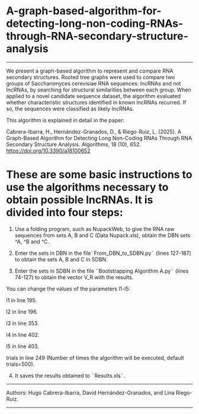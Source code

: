 # A-graph-based-algorithm-for-detecting-long-non-coding-RNAs-through-RNA-secondary-structure-analysis
______________________________________________________________________________

We present a graph-based algorithm to represent and  compare RNA secondary structures. Rooted tree graphs were used to compare two groups of Saccharomyces cerevisiae RNA sequences: lncRNAs and not lncRNAs, by searching for structural similarities between each group. When applied to a novel candidate sequence dataset, the algorithm evaluated whether characteristic structures identified in known lncRNAs recurred. If so, the sequences were classified as likely lncRNAs.

This algorithm is explained in detail in the paper:

Cabrera-Ibarra, H., Hernández-Granados, D., & Riego-Ruiz, L. (2025). A Graph-Based Algorithm for Detecting Long Non-Coding RNAs Through RNA Secondary Structure Analysis. Algorithms, 18 (10), 652. https://doi.org/10.3390/a18100652

# These are some basic instructions to use the algorithms necessary to obtain possible lncRNAs. It is divided into four steps:

1. Use a folding program, such as NupackWeb, to give the RNA raw sequences from sets A, B and C (Data Nupack.xls), obtain the DBN sets ^A, ^B and ^C.

2. Enter the sets in DBN in the file¨From_DBN_to_SDBN.py¨ (lines 127-187) to obtain the sets A, B and C in SDBN.

3. Enter the sets in SDBN in the file ¨Bootstrapping Algorithm A.py¨ (lines 74-127) to obtain the vector V_R with the results.

You can change the values of the parameters l1-l5:

l1          in line 195.
 
l2          in line 196.

l3          in line 353.

l4          in line 402.

l5          in line 403.

trials     in line 249 (Number of times the algorithm will be executed, default trials=500).

4. It saves the results obtained to ¨Results.xls¨.

______________________________________________________________________________
Authors: Hugo Cabrera-Ibarra, David Hernández-Granados, and Lina Riego-Ruiz.
______________________________________________________________________________
